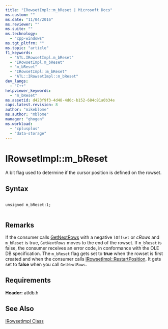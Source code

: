 ```yaml
---
title: "IRowsetImpl::m_bReset | Microsoft Docs"
ms.custom: ""
ms.date: "11/04/2016"
ms.reviewer: ""
ms.suite: ""
ms.technology: 
  - "cpp-windows"
ms.tgt_pltfrm: ""
ms.topic: "article"
f1_keywords: 
  - "ATL.IRowsetImpl.m_bReset"
  - "IRowsetImpl.m_bReset"
  - "m_bReset"
  - "IRowsetImpl::m_bReset"
  - "ATL::IRowsetImpl::m_bReset"
dev_langs: 
  - "C++"
helpviewer_keywords: 
  - "m_bReset"
ms.assetid: d423f9f3-4d48-4d0c-b152-684c81a0b34e
caps.latest.revision: 8
author: "mikeblome"
ms.author: "mblome"
manager: "ghogen"
ms.workload: 
  - "cplusplus"
  - "data-storage"
---
```

# IRowsetImpl::m_bReset
A bit flag used to determine if the cursor position is defined on the rowset.  
  
## Syntax  
  
```  
  
unsigned m_bReset:1;  
  
```  
  
## Remarks  
 If the consumer calls [GetNextRows](../../data/oledb/irowsetimpl-getnextrows.md) with a negative `lOffset` or *cRows* and `m_bReset` is true, `GetNextRows` moves to the end of the rowset. If `m_bReset` is false, the consumer receives an error code, in conformance with the OLE DB specification. The `m_bReset` flag gets set to **true** when the rowset is first created and when the consumer calls [IRowsetImpl::RestartPosition](../../data/oledb/irowsetimpl-restartposition.md). It gets set to **false** when you call `GetNextRows`.  
  
## Requirements  
 **Header:** atldb.h  
  
## See Also  
 [IRowsetImpl Class](../../data/oledb/irowsetimpl-class.md)